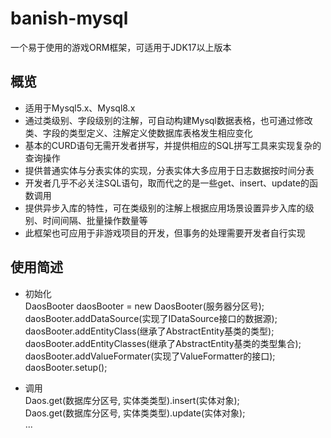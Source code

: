 # banish-mysql

一个易于使用的游戏ORM框架，可适用于JDK17以上版本

## 概览
+ 适用于Mysql5.x、Mysql8.x
+ 通过类级别、字段级别的注解，可自动构建Mysql数据表格，也可通过修改类、字段的类型定义、注解定义使数据库表格发生相应变化
+ 基本的CURD语句无需开发者拼写，并提供相应的SQL拼写工具来实现复杂的查询操作
+ 提供普通实体与分表实体的实现，分表实体大多应用于日志数据按时间分表
+ 开发者几乎不必关注SQL语句，取而代之的是一些get、insert、update的函数调用
+ 提供异步入库的特性，可在类级别的注解上根据应用场景设置异步入库的级别、时间间隔、批量操作数量等
+ 此框架也可应用于非游戏项目的开发，但事务的处理需要开发者自行实现

## 使用简述
+ 初始化  
DaosBooter daosBooter = new DaosBooter(服务器分区号);  
daosBooter.addDataSource(实现了IDataSource接口的数据源);  
daosBooter.addEntityClass(继承了AbstractEntity基类的类型);  
daosBooter.addEntityClasses(继承了AbstractEntity基类的类型集合);  
daosBooter.addValueFormater(实现了ValueFormatter的接口);  
daosBooter.setup();  

+ 调用  
Daos.get(数据库分区号, 实体类类型).insert(实体对象);  
Daos.get(数据库分区号, 实体类类型).update(实体对象);  
...